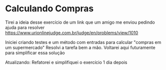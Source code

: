 # Calculando Compras

Tirei a ideia desse exercício de um link que um amigo me enviou pedindo ajuda para resolver
https://www.urionlinejudge.com.br/judge/en/problems/view/1010

Iniciei criando testes e um método com entradas para calcular "compras em um supermercado"
Resolvi a tarefa bem a mão. Voltarei aqui futuramente para simplificar essa solução

Atualizando: Refatorei e simplifiquei o exercício 1 dia depois
